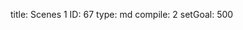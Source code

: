 title:          Scenes 1
ID:             67
type:           md
compile:        2
setGoal:        500


